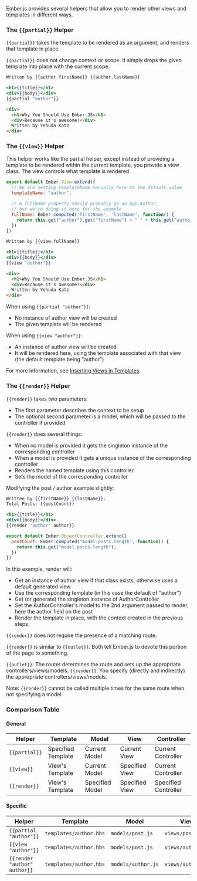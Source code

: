Ember.js provides several helpers that allow you to render other views and templates in different ways.

### The `{{partial}}` Helper

`{{partial}}` takes the template to be rendered as an argument, and renders that template in place.

`{{partial}}` does not change context or scope.  It simply drops the given template into place with the current scope.

```app/templates/author.hbs
Written by {{author.firstName}} {{author.lastName}}
```

```app/templates/post.hbs
<h1>{{title}}</h1>
<div>{{body}}</div>
{{partial "author"}}
```


```html
<div>
  <h1>Why You Should Use Ember.JS</h1>
  <div>Because it's awesome!</div>
  Written by Yehuda Katz
</div>
```
### The `{{view}}` Helper

This helper works like the partial helper, except instead of providing a template to be rendered within the current template, you provide a view class.  The view controls what template is rendered.

```app/views/author.js
export default Ember.View.extend({
  // We are setting templateName manually here to the default value
  templateName: "author",

  // A fullName property should probably go on App.Author,
  // but we're doing it here for the example
  fullName: Ember.computed('firstName', 'lastName', function() {
    return this.get("author").get("firstName") + " " + this.get("author").get("lastName");
  })
})
```

```app/views/author.hbs
Written by {{view.fullName}}
```

```app/templates/author.hbs
<h1>{{title}}</h1>
<div>{{body}}</div>
{{view "author"}}
```

```html
<div>
  <h1>Why You Should Use Ember.JS</h1>
  <div>Because it's awesome!</div>
  Written by Yehuda Katz
</div>
```

When using `{{partial "author"}}`:

* No instance of author view will be created
* The given template will be rendered

When using `{{view "author"}}`:

* An instance of author view will be created
* It will be rendered here, using the template associated with that view (the default template being "author")

For more information, see [Inserting Views in Templates](../../views/inserting-views-in-templates)

### The `{{render}}` Helper

`{{render}}` takes two parameters:

* The first parameter describes the context to be setup
* The optional second parameter is a model, which will be passed to the controller if provided

`{{render}}` does several things:

* When no model is provided it gets the singleton instance of the corresponding controller
* When a model is provided it gets a unique instance of the corresponding controller
* Renders the named template using this controller
* Sets the model of the corresponding controller

Modifying the post / author example slightly:

```app/templates/author.hbs
Written by {{firstName}} {{lastName}}.
Total Posts: {{postCount}}
```

```app/templates/post.hbs
<h1>{{title}}</h1>
<div>{{body}}</div>
{{render "author" author}}
```

```app/controllers/author.js
export default Ember.ObjectController.extend({
  postCount: Ember.computed("model.posts.length", function() {
    return this.get("model.posts.length");
  })
})
```

In this example, render will:

* Get an instance of author view if that class exists, otherwise uses a default generated view
* Use the corresponding template (in this case the default of "author")
* Get (or generate) the singleton instance of AuthorController
* Set the AuthorController's model to the 2nd argument passed to render, here the author field on the post
* Render the template in place, with the context created in the previous steps.

`{{render}}` does not require the presence of a matching route.

`{{render}}` is similar to `{{outlet}}`. Both tell Ember.js to devote this portion of the page to something.

`{{outlet}}`: The router determines the route and sets up the appropriate controllers/views/models.
`{{render}}`: You specify (directly and indirectly) the appropriate controllers/views/models.



Note: `{{render}}` cannot be called multiple times for the same route when not specifying a model.

### Comparison Table

#### General

<table>
  <thead>
  <tr>
    <th>Helper</th>
    <th>Template</th>
    <th>Model</th>
    <th>View</th>
    <th>Controller</th>
  </tr>
  </thead>
  <tbody>
  <tr>
    <td><code>{{partial}}</code></td>
    <td>Specified Template</td>
    <td>Current Model</td>
    <td>Current View</td>
    <td>Current Controller</td>
  </tr>
  <tr>
    <td><code>{{view}}</code></td>
    <td>View's Template</td>
    <td>Current Model</td>
    <td>Specified View</td>
    <td>Current Controller</td>
  </tr>
  <tr>
    <td><code>{{render}}</code></td>
    <td>View's Template</td>
    <td>Specified Model</td>
    <td>Specified View</td>
    <td>Specified Controller</td>
  </tr>
  </tbody>
</table>

#### Specific

<table class='specific'>
  <thead>
  <tr>
    <th>Helper</th>
    <th>Template</th>
    <th>Model</th>
    <th>View</th>
    <th>Controller</th>
  </tr>
  </thead>
  <tbody>
  <tr>
    <td><code>{{partial "author"}}</code></td>
    <td><code>templates/author.hbs</code></td>
    <td><code>models/post.js</code></td>
    <td><code>views/post.js</code></td>
    <td><code>controllers/post.js</code></td>
  </tr>
  <tr>
    <td><code>{{view "author"}}</code></td>
    <td><code>templates/author.hbs</code></td>
    <td><code>models/post.js</code></td>
    <td><code>views/author.js</code></td>
    <td><code>controllers/post.js</code></td>
  </tr>
  <tr>
    <td><code>{{render "author" author}}</code></td>
    <td><code>templates/author.hbs</code></td>
    <td><code>models/author.js</code></td>
    <td><code>views/author.js</code></td>
    <td><code>controllers/author.js</code></td>
  </tr>
  </tbody>
</table>
